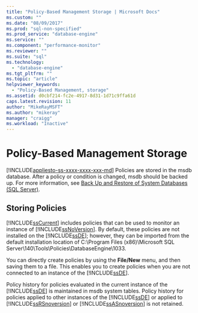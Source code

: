 ```yaml
---
title: "Policy-Based Management Storage | Microsoft Docs"
ms.custom: ""
ms.date: "08/09/2017"
ms.prod: "sql-non-specified"
ms.prod_service: "database-engine"
ms.service: ""
ms.component: "performance-monitor"
ms.reviewer: ""
ms.suite: "sql"
ms.technology: 
  - "database-engine"
ms.tgt_pltfrm: ""
ms.topic: "article"
helpviewer_keywords: 
  - "Policy-Based Management, storage"
ms.assetid: d0cbf214-fc2e-4917-8d31-1d71c9ffa61d
caps.latest.revision: 11
author: "MikeRayMSFT"
ms.author: "mikeray"
manager: "craigg"
ms.workload: "Inactive"
---
```

# Policy-Based Management Storage
[!INCLUDE[appliesto-ss-xxxx-xxxx-xxx-md](../../includes/appliesto-ss-xxxx-xxxx-xxx-md.md)]
  Policies are stored in the msdb database. After a policy or condition is changed, msdb should be backed up. For more information, see [Back Up and Restore of System Databases &#40;SQL Server&#41;](../../relational-databases/backup-restore/back-up-and-restore-of-system-databases-sql-server.md).  
  
## Storing Policies  
 [!INCLUDE[ssCurrent](../../includes/sscurrent-md.md)] includes policies that can be used to monitor an instance of [!INCLUDE[ssNoVersion](../../includes/ssnoversion-md.md)]. By default, these policies are not installed on the [!INCLUDE[ssDE](../../includes/ssde-md.md)]; however, they can be imported from the default installation location of C:\Program Files (x86)\Microsoft SQL Server\140\Tools\Policies\DatabaseEngine\1033.  
  
 You can directly create policies by using the **File/New** menu, and then saving them to a file. This enables you to create policies when you are not connected to an instance of the [!INCLUDE[ssDE](../../includes/ssde-md.md)].  
  
 Policy history for policies evaluated in the current instance of the [!INCLUDE[ssDE](../../includes/ssde-md.md)] is maintained in msdb system tables. Policy history for policies applied to other instances of the [!INCLUDE[ssDE](../../includes/ssde-md.md)] or applied to [!INCLUDE[ssRSnoversion](../../includes/ssrsnoversion-md.md)] or [!INCLUDE[ssASnoversion](../../includes/ssasnoversion-md.md)] is not retained.  
  
  
